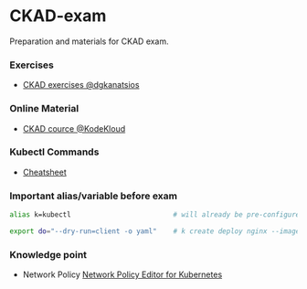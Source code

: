 # CKAD-exam
Preparation and materials for CKAD exam.


### Exercises
- [CKAD exercises @dgkanatsios](https://github.com/dgkanatsios/CKAD-exercises)

### Online Material
- [CKAD cource @KodeKloud](https://kodekloud.com/courses/certified-kubernetes-application-developer-ckad/)

### Kubectl Commands
- [Cheatsheet](https://kubernetes.io/docs/reference/kubectl/cheatsheet/)

### Important alias/variable before exam

```sh
alias k=kubectl                         # will already be pre-configured

export do="--dry-run=client -o yaml"    # k create deploy nginx --image=nginx $do
```

### Knowledge point

- Network Policy
  [Network Policy Editor for Kubernetes](https://editor.cilium.io/)
